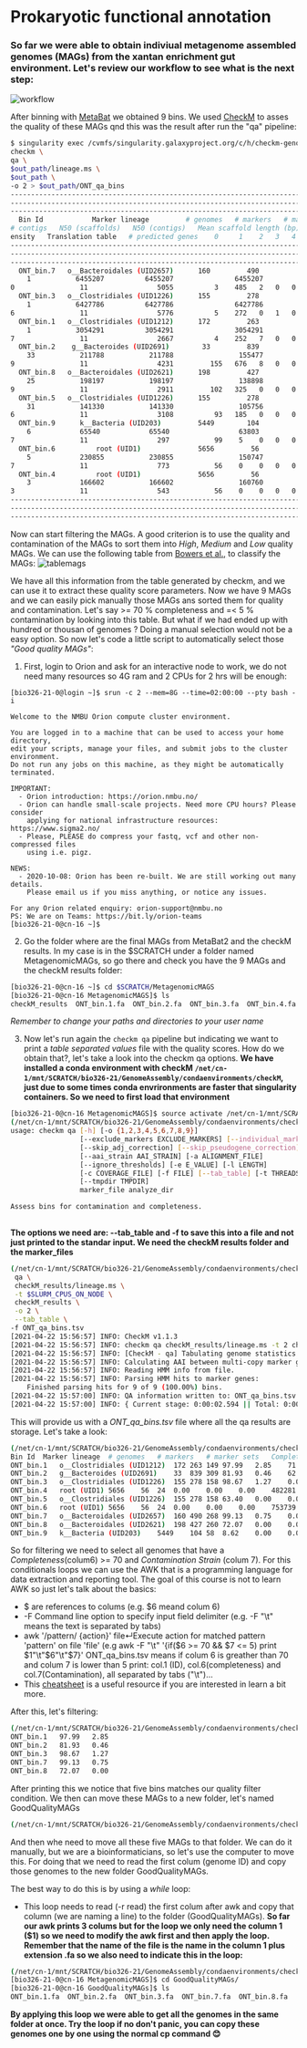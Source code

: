 # Prokaryotic functional annotation

### So far we were able to obtain indiviual metagenome assembled genomes (MAGs) from the xantan enrichment gut environment. Let's review our workflow to see what is the next step: 
![workflow](https://github.com/avera1988/NMBU-Bio-326/blob/main/images/wrokflowmetagenome.png) 

After binning with [MetaBat](https://bitbucket.org/berkeleylab/metabat/src/master/) we obtained 9 bins. We used [CheckM](https://ecogenomics.github.io/CheckM/) to asses the quality of these MAGs qnd this was the result after run the "qa" pipeline:

```bash
$ singularity exec /cvmfs/singularity.galaxyproject.org/c/h/checkm-genome:1.1.3--py_1 \
checkm \
qa \
$out_path/lineage.ms \
$out_path \
-o 2 > $out_path/ONT_qa_bins
----------------------------------------------------------------------------------------------------------------------------------------------------------------------------------------------
----------------------------------------------------------------------------------------------------------------------------------------------------------------------------------------------
-----------------------------------------------------------------------------
  Bin Id            Marker lineage         # genomes   # markers   # marker sets   Completeness   Contamination   Strain heterogeneity   Genome size (bp)   # ambiguous bases   # scaffolds   
# contigs   N50 (scaffolds)   N50 (contigs)   Mean scaffold length (bp)   Mean contig length (bp)   Longest scaffold (bp)   Longest contig (bp)     GC    GC std (scaffolds > 1kbp)   Coding d
ensity   Translation table   # predicted genes    0     1    2   3   4   5+  
----------------------------------------------------------------------------------------------------------------------------------------------------------------------------------------------
----------------------------------------------------------------------------------------------------------------------------------------------------------------------------------------------
-----------------------------------------------------------------------------
  ONT_bin.7   o__Bacteroidales (UID2657)      160         490           268           99.13            0.75               0.00               6455207                0                1        
    1           6455207          6455207               6455207                    6455207                  6455207                6455207         42.66              0.00                 90.7
0                11                 5055          3    485   2   0   0   0   
  ONT_bin.3   o__Clostridiales (UID1226)      155         278           158           98.67            1.27               0.00               6427786                0                1        
    1           6427786          6427786               6427786                    6427786                  6427786                6427786         50.27              0.00                 87.8
6                11                 5776          5    272   0   1   0   0   
  ONT_bin.1   o__Clostridiales (UID1212)      172         263           149           97.99            2.85              71.43               3054291                0                1        
    1           3054291          3054291               3054291                    3054291                  3054291                3054291         38.05              0.00                 89.6
7                11                 2667          4    252   7   0   0   0   
  ONT_bin.2    g__Bacteroides (UID2691)        33         839           309           81.93            0.46              62.50               5130773                0                33       
    33           211788           211788                155477                     155477                   405112                 405112         42.66              1.64                 89.1
9                11                 4231         155   676   8   0   0   0   
  ONT_bin.8   o__Bacteroidales (UID2621)      198         427           260           72.07            0.00               0.00               3472450                0                25       
    25           198197           198197                138898                     138898                   342879                 342879         45.20              1.71                 90.0
9                11                 2911         102   325   0   0   0   0   
  ONT_bin.5   o__Clostridiales (UID1226)      155         278           158           63.40            0.00               0.00               3278464                0                31       
    31           141330           141330                105756                     105756                   511058                 511058         49.37              1.66                 88.2
6                11                 3108          93   185   0   0   0   0   
  ONT_bin.9      k__Bacteria (UID203)         5449        104            58            8.62            0.00               0.00                382818                0                6        
    6            65540            65540                 63803                      63803                    130590                 130590         42.32              0.99                 91.0
7                11                 297           99    5    0   0   0   0   
  ONT_bin.6          root (UID1)              5656         56            24            0.00            0.00               0.00                753739                0                5        
    5            230855           230855                150747                     150747                   247841                 247841         45.27              0.86                 84.9
7                11                 773           56    0    0   0   0   0   
  ONT_bin.4          root (UID1)              5656         56            24            0.00            0.00               0.00                482281                0                3        
    3            166602           166602                160760                     160760                   166615                 166615         41.07              0.52                 87.0
3                11                 543           56    0    0   0   0   0   
----------------------------------------------------------------------------------------------------------------------------------------------------------------------------------------------
----------------------------------------------------------------------------------------------------------------------------------------------------------------------------------------------
-----------------------------------------------------------------------------

```

Now can start filtering the MAGs. A good criterion is to use the quality and contamination of the MAGs to sort them into *High*, *Medium* and *Low* quality MAGs. 
We can use the following table from [Bowers et al.,](https://www.nature.com/articles/nbt.3893) to classify the MAGs:
![tablemags](https://github.com/avera1988/NMBU-Bio-326/blob/main/images/mags.jpg)

We have all this information from the table generated by checkm, and we can use it to extract these quality score parameters. Now we have 9 MAGs and we can easily pick manually those MAGs ans sorted them for quality and contamination. Let's say >= 70 % completeness and =< 5 % contamination by looking into this table. But what if we had ended up with hundred or thousan of genomes ? Doing a manual selection would not be a easy option. So now let's code a little script to automatically select those *"Good quality MAGs"*:

1. First, login to Orion and ask for an interactive node to work, we do not need many resources so 4G ram and 2 CPUs for 2 hrs will be enough:

```
[bio326-21-0@login ~]$ srun -c 2 --mem=8G --time=02:00:00 --pty bash -i

Welcome to the NMBU Orion compute cluster environment.

You are logged in to a machine that can be used to access your home directory,
edit your scripts, manage your files, and submit jobs to the cluster environment.
Do not run any jobs on this machine, as they might be automatically terminated.

IMPORTANT:
  - Orion introduction: https://orion.nmbu.no/
  - Orion can handle small-scale projects. Need more CPU hours? Please consider
    applying for national infrastructure resources: https://www.sigma2.no/
  - Please, PLEASE do compress your fastq, vcf and other non-compressed files
    using i.e. pigz.

NEWS:
  - 2020-10-08: Orion has been re-built. We are still working out many details.
    Please email us if you miss anything, or notice any issues.

For any Orion related enquiry: orion-support@nmbu.no
PS: We are on Teams: https://bit.ly/orion-teams
[bio326-21-0@cn-16 ~]$
```
2. Go the folder where are the final MAGs from MetaBat2 and the checkM results. In my case is in the $SCRATCH under a folder named MetagenomicMAGs, so go there and check you have the 9 MAGs and the checkM results folder: 

```bash
[bio326-21-0@cn-16 ~]$ cd $SCRATCH/MetagenomicMAGS
[bio326-21-0@cn-16 MetagenomicMAGS]$ ls
checkM_results  ONT_bin.1.fa  ONT_bin.2.fa  ONT_bin.3.fa  ONT_bin.4.fa  ONT_bin.5.fa  ONT_bin.6.fa  ONT_bin.7.fa  ONT_bin.8.fa  ONT_bin.9.fa
```
*Remember to change your paths and directories to your user name*

3. Now let's run again the ```checkm qa``` pipeline but indicating we want to print a *table separated values* file with the quality scores. How do we obtain that?, let's take a look into the checkm qa options. **We have installed a conda environment with checkM ```/net/cn-1/mnt/SCRATCH/bio326-21/GenomeAssembly/condaenvironments/checkM```, just due to some times conda envrironments are faster that singularity containers. So we need to first load that environment**

```bash
[bio326-21-0@cn-16 MetagenomicMAGS]$ source activate /net/cn-1/mnt/SCRATCH/bio326-21/GenomeAssembly/condaenvironments/checkM
(/net/cn-1/mnt/SCRATCH/bio326-21/GenomeAssembly/condaenvironments/checkM) [bio326-21-0@cn-16 MetagenomicMAGS]$ checkm qa --help
usage: checkm qa [-h] [-o {1,2,3,4,5,6,7,8,9}]
                 [--exclude_markers EXCLUDE_MARKERS] [--individual_markers]
                 [--skip_adj_correction] [--skip_pseudogene_correction]
                 [--aai_strain AAI_STRAIN] [-a ALIGNMENT_FILE]
                 [--ignore_thresholds] [-e E_VALUE] [-l LENGTH]
                 [-c COVERAGE_FILE] [-f FILE] [--tab_table] [-t THREADS] [-q]
                 [--tmpdir TMPDIR]
                 marker_file analyze_dir

Assess bins for contamination and completeness.
                                        
```
**The options we need are: --tab_table and -f to save this into a file and not just printed to the standar input. We need the checkM results folder and the marker_files**

```bash
(/net/cn-1/mnt/SCRATCH/bio326-21/GenomeAssembly/condaenvironments/checkM) [bio326-21-0@cn-16 MetagenomicMAGS]$ checkm \
 qa \
 checkM_results/lineage.ms \
 -t $SLURM_CPUS_ON_NODE \
 checkM_results \
 -o 2 \
 --tab_table \
-f ONT_qa_bins.tsv
[2021-04-22 15:56:57] INFO: CheckM v1.1.3
[2021-04-22 15:56:57] INFO: checkm qa checkM_results/lineage.ms -t 2 checkM_results -o 2 --tab_table -f ONT_qa_bins.tsv
[2021-04-22 15:56:57] INFO: [CheckM - qa] Tabulating genome statistics.
[2021-04-22 15:56:57] INFO: Calculating AAI between multi-copy marker genes.
[2021-04-22 15:56:57] INFO: Reading HMM info from file.
[2021-04-22 15:56:57] INFO: Parsing HMM hits to marker genes:
    Finished parsing hits for 9 of 9 (100.00%) bins.
[2021-04-22 15:57:00] INFO: QA information written to: ONT_qa_bins.tsv
[2021-04-22 15:57:00] INFO: { Current stage: 0:00:02.594 || Total: 0:00:02.594 }

```

This will provide us with a *ONT_qa_bins.tsv* file where all the qa results are storage. Let's take a look:

```bash
(/net/cn-1/mnt/SCRATCH/bio326-21/GenomeAssembly/condaenvironments/checkM) [bio326-21-0@cn-16 MetagenomicMAGS]$ more ONT_qa_bins.tsv 
Bin Id	Marker lineage	# genomes	# markers	# marker sets	Completeness	Contamination	Strain heterogeneity	Genome size (bp)	# ambiguous bases	# scaffolds	# contigs	N50 (scaffolds)	N50 (contigs)	Mean scaffold length (bp)	Mean contig length (bp)	Longest scaffold (bp)	Longest contig (bp)	GC	GC std (scaffolds > 1kbp)	Coding density	Translation table	# predicted genes	0	1	2	3	4	5+
ONT_bin.1	o__Clostridiales (UID1212)	172	263	149	97.99	2.85	71.43	3054291	0	1	1	3054291	3054291	3054291	3054291	3054291	3054291	38.0	0.00	89.67	11	2667	4	252	7	0	0	0
ONT_bin.2	g__Bacteroides (UID2691)	33	839	309	81.93	0.46	62.50	5130773	0	33	33	211788	211788	155477	155477	405112	405112	42.7	1.64	89.19	11	4231	155	676	8	0	0	0
ONT_bin.3	o__Clostridiales (UID1226)	155	278	158	98.67	1.27	0.00	6427786	0	1	1	6427786	6427786	6427786	6427786	6427786	6427786	50.3	0.00	87.86	11	5776	5	272	0	1	0	0
ONT_bin.4	root (UID1)	5656	56	24	0.00	0.00	0.00	482281	0	3	3	166602	166602	160760	160760	166615	166615	41.1	0.52	87.03	11	543	56	0	0	0	0	0
ONT_bin.5	o__Clostridiales (UID1226)	155	278	158	63.40	0.00	0.00	3278464	0	31	31	141330	141330	105756	105756	511058	511058	49.4	1.66	88.26	11	3108	93	185	0	0	0	0
ONT_bin.6	root (UID1)	5656	56	24	0.00	0.00	0.00	753739	0	5	5	230855	230855	150747	150747	247841	247841	45.3	0.86	84.97	11	773	56	0	0	0	0	0
ONT_bin.7	o__Bacteroidales (UID2657)	160	490	268	99.13	0.75	0.00	6455207	0	1	1	6455207	6455207	6455207	6455207	6455207	6455207	42.7	0.00	90.70	11	5055	3	485	2	0	0	0
ONT_bin.8	o__Bacteroidales (UID2621)	198	427	260	72.07	0.00	0.00	3472450	0	25	25	198197	198197	138898	138898	342879	342879	45.2	1.71	90.09	11	2911	102	325	0	0	0	0
ONT_bin.9	k__Bacteria (UID203)	5449	104	58	8.62	0.00	0.00	382818	0	6	6	65540	65540	63803	63803	130590	130590	42.3	0.99	91.0711	297	99	5	0	0	0	0

```
So for filtering we need to select all genomes that have a *Completeness*(colum6) >= 70 and *Contamination	Strain* (colum 7). For this conditionals loops we can use the AWK that is a programming language for data extraction and reporting tool. The goal of this course is not to learn AWK so just let's talk about the basics: 
* $ are references to colums (e.g. $6 meand colum 6)
* -F Command line option to specify input field delimiter (e.g. -F "\t" means the text is separated by tabs)
* awk '/pattern/ {action}' file↵Execute action for matched pattern 'pattern' on file 'file' (e.g awk -F "\t" '{if($6 >= 70 && $7 <= 5) print $1"\t"$6"\t"$7}' ONT_qa_bins.tsv means if colum 6 is greather than 70 and colum 7 is lower than 5 print: col.1 (ID), col.6(completeness) and col.7(Contamination), all separated by tabs ("\t")... 
* This [cheatsheet](https://www.shortcutfoo.com/app/dojos/awk/cheatsheet) is a useful resource if you are interested in learn a bit more. 

After this, let's filtering:

```bash
(/net/cn-1/mnt/SCRATCH/bio326-21/GenomeAssembly/condaenvironments/checkM) [bio326-21-0@cn-16 MetagenomicMAGS]$ awk -F "\t" '{if($6 >= 70 && $7 <= 5) print $1"\t"$6"\t"$7}' ONT_qa_bins.tsv
ONT_bin.1	97.99	2.85
ONT_bin.2	81.93	0.46
ONT_bin.3	98.67	1.27
ONT_bin.7	99.13	0.75
ONT_bin.8	72.07	0.00
```

After printing this we notice that five bins matches our quality filter condition. We then can move these MAGs to a new folder, let's named GoodQualityMAGs

```bash
(/net/cn-1/mnt/SCRATCH/bio326-21/GenomeAssembly/condaenvironments/checkM) [bio326-21-0@cn-16 MetagenomicMAGS]$ mkdir GoodQualityMAGs
```

And then whe need to move all these five MAGs to that folder. We can do it manually, but we are a bioinformaticians, so let's use the computer to move this. For doing that we need to read the first colum (genome ID) and copy those genomes to the new folder GoodQualityMAGs. 

The best way to do this is by using a *while* loop:
* This loop needs to read (-r read) the first colum after awk and copy that column (we are naming a line) to the folder (GoodQualityMAGs). **So far our awk prints 3 colums but for the loop we only need the column 1 ($1) so we need to modify the awk first and then apply the loop. Remember that the name of the file is the name in the column 1 plus extension .fa so we also need to indicate this in the loop:**


```bash
(/net/cn-1/mnt/SCRATCH/bio326-21/GenomeAssembly/condaenvironments/checkM) [bio326-21-0@cn-16 MetagenomicMAGS]$ awk -F "\t" '{if($6 >= 70 && $7 <= 5) print $1}' ONT_qa_bins.tsv| while read -r line; do cp $line.fa GoodQualityMAGs/;done
[bio326-21-0@cn-16 MetagenomicMAGS]$ cd GoodQualityMAGs/
[bio326-21-0@cn-16 GoodQualityMAGs]$ ls
ONT_bin.1.fa  ONT_bin.2.fa  ONT_bin.3.fa  ONT_bin.7.fa  ONT_bin.8.fa
```

**By applying this loop we were able to get all the genomes in the same folder at once. Try the loop if no don't panic, you can copy these genomes one by one using the normal cp command 😊**













